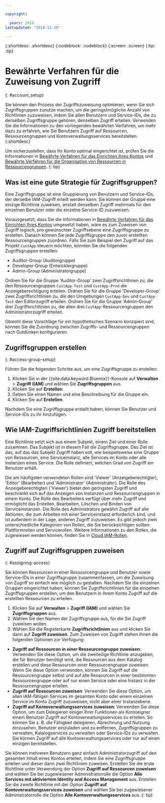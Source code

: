 ```yaml
---

copyright:

  years: 2018
lastupdated: "2018-11-30"

---
```


{:shortdesc: .shortdesc}
{:codeblock: .codeblock}
{:screen: .screen}
{:tip: .tip}

# Bewährte Verfahren für die Zuweisung von Zugriff
{: #account_setup}

Sie können den Prozess der Zugriffszuweisung optimieren, wenn Sie sich Zugriffsgruppen zunutze machen, um die geringstmögliche Anzahl von Richtlinien zuzuweisen, indem Sie allen Benutzern und Service-IDs, die zu derselben Zugriffsgruppe gehören, denselben Zugriff erteilen. Verwenden Sie die Informationen zu den vorliegenden bewährten Verfahren, um mehr dazu zu erfahren, wie Sie Benutzern Zugriff auf Ressourcen, Ressourcengruppen und Kontoverwaltungsservices bereitstellen.
{:shortdesc}

Um sicherzustellen, dass Ihr Konto optimal eingerichtet ist, prüfen Sie die Informationen in [Bewährte Verfahren für das Einrichten Ihres Kontos](/docs/account/bp_account.html#account_setup) und [Bewährte Verfahren für die Organisation von Ressourcen in Ressourcengruppen](/docs/resources/bestpractice_rgs.html).
{: tip}

## Was ist eine gute Strategie für Zugriffsgruppen?

Eine Zugriffsgruppe ist eine Gruppierung von Benutzern und Service-IDs, der derselbe IAM-Zugriff erteilt werden kann. Sie können der Gruppe eine einzige Richtlinie zuweisen, anstatt denselben Zugriff mehrmals für den einzelnen Benutzer oder die einzelne Service-ID zuzuweisen.

Vorausgesetzt, dass Sie die Informationen in [Bewährte Verfahren für das Einrichten Ihres Kontos](/docs/account/bp_account.html#account_setup) umgesetzt haben, wäre es zum Zuweisen von Zugriff logisch, pro gewünschter Zugriffsebene eine Zugriffsgruppe zu erstellen. Danach können Sie jede Zugriffsgruppe den zuvor erstellten Ressourcengruppen zuordnen. Falls Sie zum Beispiel den Zugriff auf das Projekt `CustApp` steuern möchten, könnten Sie die folgenden Zugriffsgruppen erstellen:

* Auditor-Group (Auditorgruppe)
* Developer-Group (Entwicklergruppe)
* Admin-Group (Administratorgruppe)

Ordnen Sie für die Gruppe 'Auditor-Group' zwei Zugriffsrichtlinien zu, die den Ressourcengruppen `CustApp-Test` und `CustApp-Prod` die Anzeigeberechtigung erteilen. Ordnen Sie für die Gruppe 'Developer-Group' zwei Zugriffsrichtlinien zu, die den Umgebungen `CustApp-Dev` und `CustApp-Test` den Editorzugriff erteilen. Ordnen Sie für die Gruppe 'Admin-Group' drei Zugriffsrichtlinien zu, die allen drei `CustApp`-Ressourcengruppen den Administratorzugriff erteilen.

Obwohl diese Vorschläge für ein hypothetisches Szenario konzipiert sind, können Sie die Zuordnung zwischen Zugriffs- und Ressourcengruppen nach Gutdünken konfigurieren.

## Zugriffsgruppen erstellen
{: #access-group-setup}

Führen Sie die folgenden Schritte aus, um eine Zugriffsgruppe zu erstellen:

1. Klicken Sie in der {{site.data.keyword.Bluemix}}-Konsole auf **Verwalten** &gt; **Zugriff (IAM)** und wählen Sie **Zugriffsgruppen** aus.
2. Klicken Sie auf **Erstellen**.
3. Geben Sie einen Namen und eine Beschreibung für die Gruppe ein.
4. Klicken Sie auf **Erstellen**.

Nachdem Sie eine Zugriffsgruppe erstellt haben, können Sie Benutzer und Service-IDs zu ihr hinzufügen.

## Wie IAM-Zugriffsrichtlinien Zugriff bereitstellen

Eine Richtlinie setzt sich aus einem Subjekt, einem Ziel und einer Rolle zusammen. Das Subjekt ist in diesem Fall die Zugriffsgruppe. Das Ziel ist das, auf das das Subjekt Zugriff haben soll, wie beispielsweise eine Gruppe von Ressourcen, eine Serviceinstanz, alle Services im Konto oder alle Instanzen eines Service. Die Rolle definiert, welchen Grad von Zugriff ein Benutzer erhält.

Die am häufigsten verwendeten Rollen sind 'Viewer' (Anzeigeberechtigter), 'Editor' (Bearbeiter) und 'Administrator' (Administrator). Die Rolle des Anzeigeberechtigten ('Viewer') bietet den geringsten Zugriff und beschränkt sich auf das Anzeigen von Instanzen und Ressourcengruppen in einem Konto. Die Rolle des Bearbeiters verfügt über mehr Zugriff und ermöglicht das Erstellen, Bearbeiten, Löschen und Binden von Serviceinstanzen. Die Rolle des Administrators gewährt Zugriff auf alle Aktionen, die zum Arbeiten mit einer Serviceinstanz erforderlich sind, und ist außerdem in der Lage, anderen Zugriff zuzuweisen. Es gibt jedoch zwei unterschiedliche Kategorien von Rollen, die Sie berücksichtigen sollten: Plattformrollen und Servicerollen. Weitere Informationen zu den Rollen, die zugewiesen werden können, finden Sie in [Cloud IAM-Rollen](/docs/iam/users_roles.html#iamusermanrol).

## Zugriff auf Zugriffsgruppen zuweisen
{: #assigning-access}

Sie können Ressourcen in einer Ressourcengruppe und Benutzer sowie Service-IDs in einer Zugriffsgruppe zusammenfassen, um die Zuweisung von Zugriff so einfach wie möglich zu gestalten. Nachdem Sie die einzelnen Gruppen eingerichtet haben, können Sie Zugriffsrichtlinien für die einzelnen Zugriffsgruppen erstellen, um den Benutzern in Ihrem Konto Zugriff auf die erstellten Ressourcen zu erteilen.

1. Klicken Sie auf **Verwalten** &gt; **Zugriff (IAM)** und wählen Sie **Zugriffsgruppen** aus.
2. Wählen Sie den Namen der Zugriffsgruppe aus, für die Sie Zugriff zuweisen wollen.
3. Wählen Sie die Registerkarte **Zugriffsrichtlinien** aus und klicken Sie dann auf **Zugriff zuweisen**. Zum Zuweisen von Zugriff stehen Ihnen die folgenden Optionen zur Verfügung:

  * **Zugriff auf Ressourcen in einer Ressourcengruppe zuweisen**: Verwenden Sie diese Option, um die zweiteilige Richtlinie anzugeben, die für Benutzer benötigt wird, die Ressourcen aus dem Katalog erstellen und diese Ressourcen einer Ressourcengruppe zuweisen. Wenn Sie diese Option verwenden, können Sie Zugriff auf die Ressourcengruppe selbst und auf alle Ressourcen in einer bestimmten Ressourcengruppe oder auf nur einen Service oder eine Instanz in der Ressourcengruppe erteilen.
  * **Zugriff auf Ressourcen zuweisen**: Verwenden Sie diese Option, um allen IAM-fähigen Services im gesamten Konto oder einem einzelnen Service im Konto Zugriff zuzuweisen, nicht aber einer Instanzebene.
  * **Zugriff auf Kontoverwaltungsservices zuweisen**: Verwenden Sie diese Option, um zum Delegieren einiger Ihrer Funktionen als Kontoeigner einem Benutzer Zugriff auf Kontoverwaltungsservices zu erteilen. So können Sie z. B. die Fähigkeit delegieren, Abrechnung und Nutzung einzusehen, Benutzer einzuladen und zu entfernen, Zugriffsgruppen zu verwalten, Katalogservices zu verwalten oder Service-IDs zu verwalten. Sie können Zugriff auf alle Kontoverwaltungsservices oder nur auf einen einzigen bereitstellen.

Sie können mehreren Benutzern ganz einfach Administratorzugriff auf den gesamten Inhalt eines Kontos erteilen, indem Sie eine Zugriffsgruppe erteilen und dieser dann zwei Richtlinien zuweisen. Erstellen Sie die erste Richtlinie unter Verwendung der Option **Zugriff auf Ressourcen zuweisen** und wählen Sie bei zugewiesener Administratorrolle die Option **Alle Services mit aktiviertem Identity and Access Management** aus. Erstellen Sie die zweite Richtlinie mit der Option **Zugriff auf Kontoverwaltungsservices zuweisen** und wählen Sie bei zugewiesener Administratorrolle die Option **Alle Kontoverwaltungsservices** aus.
{: tip}
